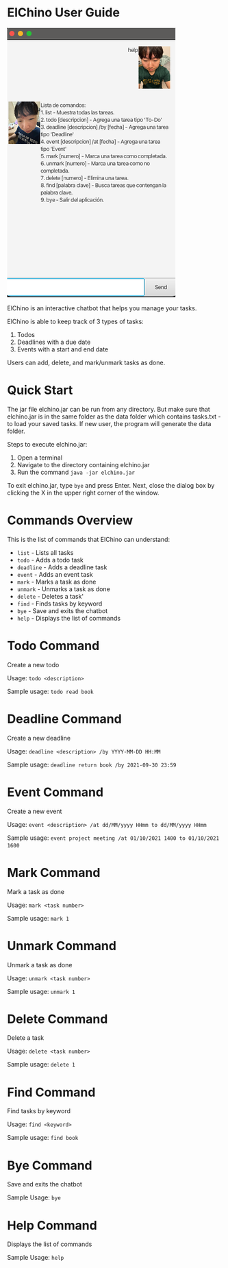 [//]: # (Inspired by https://github.com/Bryce-3D/ip/blob/master/docs/README.md)

# ElChino User Guide

![Product Screenshot](./Ui.png)

ElChino is an interactive chatbot that helps you manage your tasks. 

ElChino is able to keep track of 3 types of tasks:
1. Todos
2. Deadlines with a due date
3. Events with a start and end date

Users can add, delete, and mark/unmark tasks as done.

# Quick Start
The jar file elchino.jar can be run from any directory. But make sure that elchino.jar is in the same folder as the data folder which contains tasks.txt - to load your saved tasks. If new user, the program will generate the data folder.

Steps to execute elchino.jar:
1. Open a terminal
2. Navigate to the directory containing elchino.jar
3. Run the command `java -jar elchino.jar`

To exit elchino.jar, type `bye` and press Enter. Next, close the dialog box by clicking the X in the upper right corner of the window.

# Commands Overview
This is the list of commands that ElChino can understand:
- `list` - Lists all tasks
- `todo` - Adds a todo task
- `deadline` - Adds a deadline task
- `event` - Adds an event task
- `mark` - Marks a task as done
- `unmark` - Unmarks a task as done
- `delete` - Deletes a task'
- `find` - Finds tasks by keyword
- `bye` - Save and exits the chatbot
- `help` - Displays the list of commands

# Todo Command

Create a new todo

Usage: `todo <description>`

Sample usage:
`todo read book`

# Deadline Command

Create a new deadline

Usage: `deadline <description> /by YYYY-MM-DD HH:MM`

Sample usage:
`deadline return book /by 2021-09-30 23:59`

# Event Command

Create a new event

Usage: `event <description> /at dd/MM/yyyy HHmm to dd/MM/yyyy HHmm`

Sample usage:
`event project meeting /at 01/10/2021 1400 to 01/10/2021 1600`

# Mark Command

Mark a task as done

Usage: `mark <task number>`

Sample usage:
`mark 1`

# Unmark Command

Unmark a task as done

Usage: `unmark <task number>`

Sample usage:
`unmark 1`

# Delete Command

Delete a task

Usage: `delete <task number>`

Sample usage:
`delete 1`

# Find Command

Find tasks by keyword

Usage: `find <keyword>`

Sample usage:
`find book`

# Bye Command

Save and exits the chatbot

Sample Usage: `bye`

# Help Command

Displays the list of commands

Sample Usage: `help`


